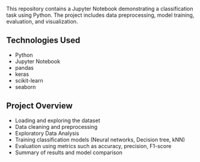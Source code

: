 This repository contains a Jupyter Notebook demonstrating a classification task using Python. The project includes data preprocessing, model training, evaluation, and visualization.

## Technologies Used

* Python 
* Jupyter Notebook
* pandas
* keras
* scikit-learn
* seaborn

## Project Overview

* Loading and exploring the dataset
* Data cleaning and preprocessing
* Exploratory Data Analysis
* Training classification models (Neural networks, Decision tree, kNN)
* Evaluation using metrics such as accuracy, precision, F1-score
* Summary of results and model comparison

